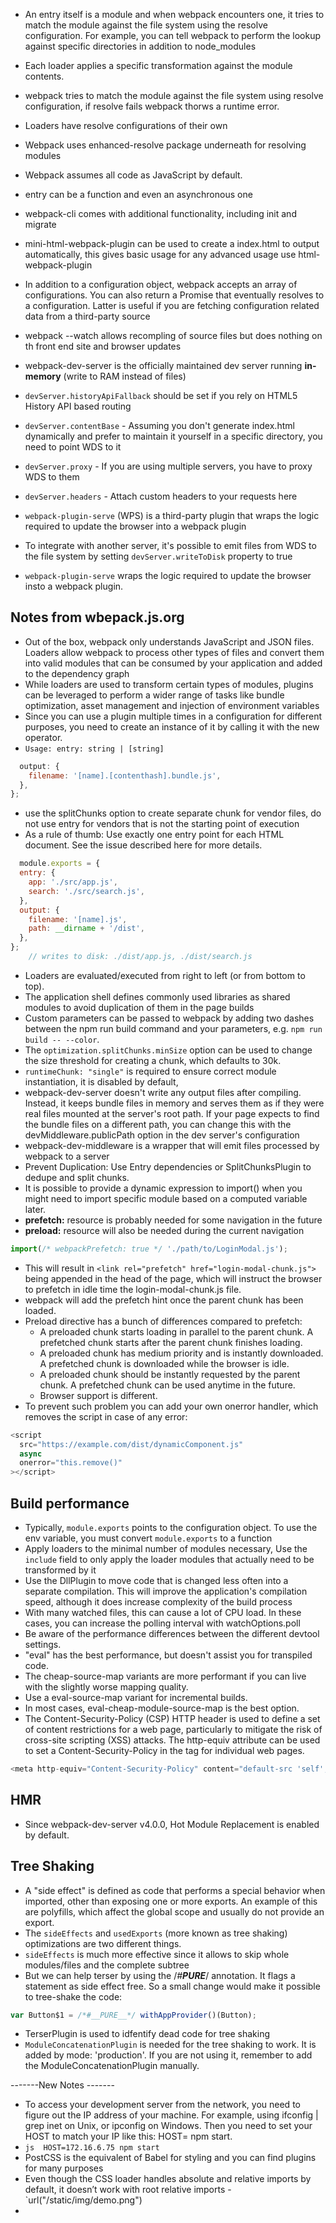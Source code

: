* An entry itself is a module and when webpack encounters one, it tries to match the module against the file system using the resolve configuration. For example, you can tell webpack to perform the lookup against specific directories in addition to node_modules
  
* Each loader applies a specific transformation against the module contents.
  
* webpack tries to match the module against the file system using resolve configuration, if resolve fails webpack thorws a runtime error.
* Loaders have resolve configurations of their own
* Webpack uses enhanced-resolve package  underneath for resolving modules
* Webpack assumes all code as JavaScript by default.
* entry can be a function and even an asynchronous one 
* webpack-cli comes with additional functionality, including init and migrate
* mini-html-webpack-plugin can be used to create a index.html to output automatically, this gives basic usage for any advanced usage use html-webpack-plugin
* In addition to a configuration object, webpack accepts an array of configurations. You can also return a Promise that eventually resolves to a configuration. Latter is useful if you are fetching configuration related data from a third-party source
* webpack --watch allows recompling of source files but does nothing on th front end site and browser updates
* webpack-dev-server is the officially maintained dev server running **in-memory** (write to RAM instead of files)
* `devServer.historyApiFallback` should be set if you rely on HTML5 History API based routing
* `devServer.contentBase` - Assuming you don't generate index.html dynamically and prefer to maintain it yourself in a specific directory, you need to point WDS to it
* `devServer.proxy` - If you are using multiple servers, you have to proxy WDS to them
* `devServer.headers` - Attach custom headers to your requests here
* `webpack-plugin-serve` (WPS) is a third-party plugin that wraps the logic required to update the browser into a webpack plugin
* To integrate with another server, it's possible to emit files from WDS to the file system by setting `devServer.writeToDisk` property to true
* `webpack-plugin-serve` wraps the logic required to update the browser insto a webpack plugin.
## Notes from wbepack.js.org

* Out of the box, webpack only understands JavaScript and JSON files. Loaders allow webpack to process other types of files and convert them into valid modules that can be consumed by your application and added to the dependency graph
* While loaders are used to transform certain types of modules, plugins can be leveraged to perform a wider range of tasks like bundle optimization, asset management and injection of environment variables
* Since you can use a plugin multiple times in a configuration for different purposes, you need to create an instance of it by calling it with the new operator.
* `Usage: entry: string | [string]`
```js module.exports = {
  output: {
    filename: '[name].[contenthash].bundle.js',
  },
};
```
* use the splitChunks option to create separate chunk for vendor files, do not use entry for vendors that is not the starting point of execution
* As a rule of thumb: Use exactly one entry point for each HTML document. See the issue described here for more details.
```js
  module.exports = {
  entry: {
    app: './src/app.js',
    search: './src/search.js',
  },
  output: {
    filename: '[name].js',
    path: __dirname + '/dist',
  },
};
    // writes to disk: ./dist/app.js, ./dist/search.js
```

* Loaders are evaluated/executed from right to left (or from bottom to top).
* The application shell defines commonly used libraries as shared modules to avoid duplication of them in the page builds
* Custom parameters can be passed to webpack by adding two dashes between the npm run build command and your parameters, e.g. `npm run build -- --color`.
* The `optimization.splitChunks.minSize` option can be used to change the size threshold for creating a chunk, which defaults to 30k.
* `runtimeChunk: "single"` is required to ensure correct module instantiation, it is disabled by default,
* webpack-dev-server doesn't write any output files after compiling. Instead, it keeps bundle files in memory and serves them as if they were real files mounted at the server's root path. If your page expects to find the bundle files on a different path, you can change this with the devMiddleware.publicPath option in the dev server's configuration
* webpack-dev-middleware is a wrapper that will emit files processed by webpack to a server
* Prevent Duplication: Use Entry dependencies or SplitChunksPlugin to dedupe and split chunks.
* It is possible to provide a dynamic expression to import() when you might need to import specific module based on a computed variable later.
* **prefetch:** resource is probably needed for some navigation in the future
* **preload:** resource will also be needed during the current navigation
```js
import(/* webpackPrefetch: true */ './path/to/LoginModal.js');
```
* This will result in `<link rel="prefetch" href="login-modal-chunk.js">` being appended in the head of the page, which will instruct the browser to prefetch in idle time the login-modal-chunk.js file.
* webpack will add the prefetch hint once the parent chunk has been loaded.
* Preload directive has a bunch of differences compared to prefetch:
   * A preloaded chunk starts loading in parallel to the parent chunk. A prefetched chunk starts after the parent chunk finishes loading.
  * A preloaded chunk has medium priority and is instantly downloaded. A prefetched chunk is downloaded while the browser is idle.
  * A preloaded chunk should be instantly requested by the parent chunk. A prefetched chunk can be used anytime in the future.
  * Browser support is different.
* To prevent such problem you can add your own onerror handler, which removes the script in case of any error:
```js
<script
  src="https://example.com/dist/dynamicComponent.js"
  async
  onerror="this.remove()"
></script>
```
## Build performance

* Typically, `module.exports` points to the configuration object. To use the env variable, you must convert `module.exports` to a function
* Apply loaders to the minimal number of modules necessary, Use the `include` field to only apply the loader modules that actually need to be transformed by it
* Use the DllPlugin to move code that is changed less often into a separate compilation. This will improve the application's compilation speed, although it does increase complexity of the build process
* With many watched files, this can cause a lot of CPU load. In these cases, you can increase the polling interval with watchOptions.poll
* Be aware of the performance differences between the different devtool settings.
* "eval" has the best performance, but doesn't assist you for transpiled code.
* The cheap-source-map variants are more performant if you can live with the slightly worse mapping quality.
* Use a eval-source-map variant for incremental builds.
* In most cases, eval-cheap-module-source-map is the best option.
* The Content-Security-Policy (CSP) HTTP header is used to define a set of content restrictions for a web page, particularly to mitigate the risk of cross-site scripting (XSS) attacks. The http-equiv attribute can be used to set a Content-Security-Policy in the <meta> tag for individual web pages.
```js
<meta http-equiv="Content-Security-Policy" content="default-src 'self'; script-src 'self' https://cdnjs.cloudflare.com;">
```
## HMR
* Since webpack-dev-server v4.0.0, Hot Module Replacement is enabled by default.
## Tree Shaking
* A "side effect" is defined as code that performs a special behavior when imported, other than exposing one or more exports. An example of this are polyfills, which affect the global scope and usually do not provide an export.
* The `sideEffects` and `usedExports` (more known as tree shaking) optimizations are two different things.
* `sideEffects` is much more effective since it allows to skip whole modules/files and the complete subtree
* But we can help terser by using the /*#__PURE__*/ annotation. It flags a statement as side effect free. So a small change would make it possible to tree-shake the code:
```js
var Button$1 = /*#__PURE__*/ withAppProvider()(Button);
```
* TerserPlugin is used to idfentify dead code for tree shaking
* `ModuleConcatenationPlugin` is needed for the tree shaking to work. It is added by mode: 'production'. If you are not using it, remember to add the ModuleConcatenationPlugin manually.


-------New Notes -------
* To access your development server from the network, you need to figure out the IP address of your machine. For example, using ifconfig | grep inet on Unix, or ipconfig on Windows. Then you need to set your HOST to match your IP like this: HOST=<ip goes here> npm start.
* `js  HOST=172.16.6.75 npm start` 
* PostCSS is the equivalent of Babel for styling and you can find plugins for many purposes
*  Even though the CSS loader handles absolute and relative imports by default, it doesn’t work with root relative imports - `url("/static/img/demo.png")
*  